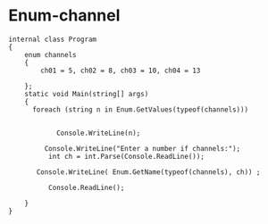# Enum-channel
    internal class Program
    {
        enum channels
        {
            ch01 = 5, ch02 = 8, ch03 = 10, ch04 = 13

        };
        static void Main(string[] args)
        {
          foreach (string n in Enum.GetValues(typeof(channels)))
            
            
                Console.WriteLine(n);
           
             Console.WriteLine("Enter a number if channels:");
              int ch = int.Parse(Console.ReadLine());

           Console.WriteLine( Enum.GetName(typeof(channels), ch)) ;

              Console.ReadLine();

        }
    }
